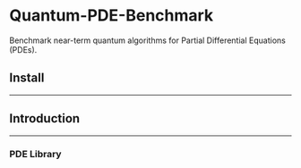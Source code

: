 # Quantum-PDE-Benchmark
Benchmark near-term quantum algorithms for Partial Differential Equations (PDEs).

## Install
---

## Introduction
---

### PDE Library
